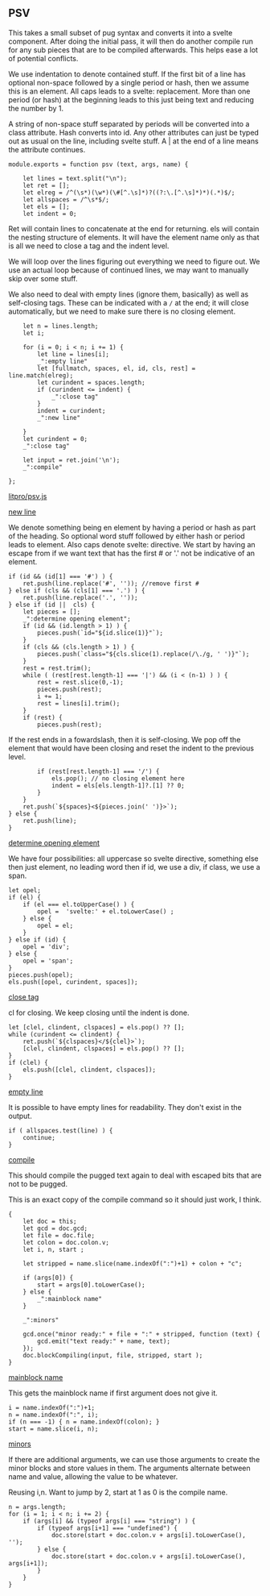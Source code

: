 ## PSV

This takes a small subset of pug syntax and converts it into a svelte
component. After doing the initial pass, it will then do another compile run
for any sub pieces that are to be compiled afterwards. This helps ease a lot
of potential conflicts. 

We use indentation to denote contained stuff. If the first bit of a line has
optional non-space followed by a single period or hash, then we assume this is an
element. All caps leads to a svelte: replacement. More than one period (or
hash)  at the
beginning leads to this just being text and reducing the number by 1.

A string of non-space stuff separated by periods will be converted into a
class attribute. Hash converts into id. Any other attributes can just be typed
out as usual on the line, including svelte stuff. A | at the end of a line
means the attribute continues. 

    module.exports = function psv (text, args, name) {

        let lines = text.split("\n");
        let ret = [];
        let elreg = /^(\s*)(\w*)(\#[^.\s]*)?((?:\.[^.\s]*)*)(.*)$/;
        let allspaces = /^\s*$/;
        let els = [];
        let indent = 0;

Ret will contain lines to concatenate at the end for returning. els will
contain the nesting structure of elements. It will have the element name only
as that is all we need to close a tag and the indent level. 

We will loop over the lines figuring out everything we need to figure out. We
use an actual loop because of continued lines, we may want to manually skip
over some stuff. 
        
We also need to deal with empty lines (ignore them, basically) as well as
self-closing tags. These can be indicated with a `/` at the end; it will close
automatically, but we need to make sure there is no closing element. 

        let n = lines.length;
        let i;

        for (i = 0; i < n; i += 1) {
            let line = lines[i];
            _":empty line"
            let [fullmatch, spaces, el, id, cls, rest] = line.match(elreg);
            let curindent = spaces.length;
            if (curindent <= indent) {
                _":close tag"
            } 
            indent = curindent;
            _":new line"

        }
        let curindent = 0; 
        _":close tag"
    
        let input = ret.join('\n');
        _":compile"

    };


[litpro/psv.js](# "save:")

[new line]()


We denote something being en element by having a period or hash as part of the
heading. So optional word stuff followed by either hash or period leads to
element. Also caps denote svelte: directive.  We start by having an escape
from if we want text that has the first # or '.' not be indicative of an element. 
    
    if (id && (id[1] === '#') ) {
        ret.push(line.replace('#', '')); //remove first #
    } else if (cls && (cls[1] === '.') ) {
        ret.push(line.replace('.', ''));
    } else if (id ||  cls) {
        let pieces = [];
        _":determine opening element";
        if (id && (id.length > 1) ) {
            pieces.push(`id="${id.slice(1)}"`); 
        }
        if (cls && (cls.length > 1) ) {
            pieces.push(`class="${cls.slice(1).replace(/\./g, ' ')}"`);
        }
        rest = rest.trim();
        while ( (rest[rest.length-1] === '|') && (i < (n-1) ) ) {
            rest = rest.slice(0,-1);
            pieces.push(rest);
            i += 1;
            rest = lines[i].trim();
        }
        if (rest) {
            pieces.push(rest);

If the rest ends in a fowardslash, then it is self-closing. We pop off the
element that would have been closing and reset the indent to the previous
level.

            if (rest[rest.length-1] === '/') {
                els.pop(); // no closing element here
                indent = els[els.length-1]?.[1] ?? 0;
            }
        }
        ret.push(`${spaces}<${pieces.join(' ')}>`);
    } else {
        ret.push(line);
    }

[determine opening element]()

We have four possibilities:  all uppercase so svelte directive, something else
then just element, no leading word then if id, we use a div, if class, we use
a span. 

    let opel;
    if (el) {
        if (el === el.toUpperCase() ) {
            opel =  'svelte:' + el.toLowerCase() ;
        } else {
            opel = el;
        }
    } else if (id) {
        opel = 'div';
    } else {
        opel = 'span';
    }
    pieces.push(opel);
    els.push([opel, curindent, spaces]);


[close tag]()

cl for closing. We keep closing until the indent is done. 

    let [clel, clindent, clspaces] = els.pop() ?? [];
    while (curindent <= clindent) {
        ret.push(`${clspaces}</${clel}>`);
        [clel, clindent, clspaces] = els.pop() ?? [];
    }
    if (clel) {
        els.push([clel, clindent, clspaces]);
    }
    

[empty line]() 

It is possible to have empty lines for readability. They don't exist in the
output. 

    if ( allspaces.test(line) ) {
        continue;
    }


[compile]()

This should compile the pugged text again to deal with escaped bits that are
not to be pugged. 

This is an exact copy of the compile command so it should just work, I
think. 

    {
        let doc = this;
        let gcd = doc.gcd;
        let file = doc.file;
        let colon = doc.colon.v;
        let i, n, start ;

        let stripped = name.slice(name.indexOf(":")+1) + colon + "c";

        if (args[0]) {
            start = args[0].toLowerCase();
        } else {
            _":mainblock name"
        }
        
        _":minors"

        gcd.once("minor ready:" + file + ":" + stripped, function (text) {
            gcd.emit("text ready:" + name, text); 
        });
        doc.blockCompiling(input, file, stripped, start );
    }

[mainblock name]()

This gets the mainblock name if first argument does not give it.

    i = name.indexOf(":")+1;
    n = name.indexOf(":", i);
    if (n === -1) { n = name.indexOf(colon); }
    start = name.slice(i, n);

[minors]()

If there are additional arguments, we can use those arguments to create the minor blocks and store values in them. The arguments alternate between name and value, allowing the value to be whatever.

Reusing i,n. Want to jump by 2, start at 1 as 0 is the compile name.

    n = args.length;
    for (i = 1; i < n; i += 2) {
        if (args[i] && (typeof args[i] === "string") ) {
            if (typeof args[i+1] === "undefined") {
                doc.store(start + doc.colon.v + args[i].toLowerCase(), '');
            } else {
                doc.store(start + doc.colon.v + args[i].toLowerCase(), args[i+1]);
            }
        }
    }




